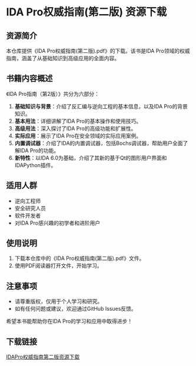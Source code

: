 # IDA Pro权威指南(第二版) 资源下载

## 资源简介

本仓库提供《IDA Pro权威指南(第二版).pdf》的下载。该书是IDA Pro领域的权威指南，涵盖了从基础知识到高级应用的全面内容。

## 书籍内容概述

《IDA Pro指南（第2版）》共分为六部分：

1. **基础知识与背景**：介绍了反汇编与逆向工程的基本信息，以及IDA Pro的背景知识。
2. **基本用法**：详细讲解了IDA Pro的基本操作和使用技巧。
3. **高级用法**：深入探讨了IDA Pro的高级功能和扩展性。
4. **实际应用**：展示了IDA Pro在安全领域的实际应用案例。
5. **内置调试器**：介绍了IDA的内置调试器，包括Bochs调试器，帮助用户全面了解IDA Pro的功能。
6. **新特性**：以IDA 6.0为基础，介绍了其新的基于Qt的图形用户界面和IDAPython插件。

## 适用人群

- 逆向工程师
- 安全研究人员
- 软件开发者
- 对IDA Pro感兴趣的初学者和进阶用户

## 使用说明

1. 下载本仓库中的《IDA Pro权威指南(第二版).pdf》文件。
2. 使用PDF阅读器打开文件，开始学习。

## 注意事项

- 请尊重版权，仅用于个人学习和研究。
- 如有任何问题或建议，欢迎通过GitHub Issues反馈。

希望本书能帮助你在IDA Pro的学习和应用中取得进步！

## 下载链接

[IDAPro权威指南第二版资源下载](https://pan.quark.cn/s/2fa643d53152)